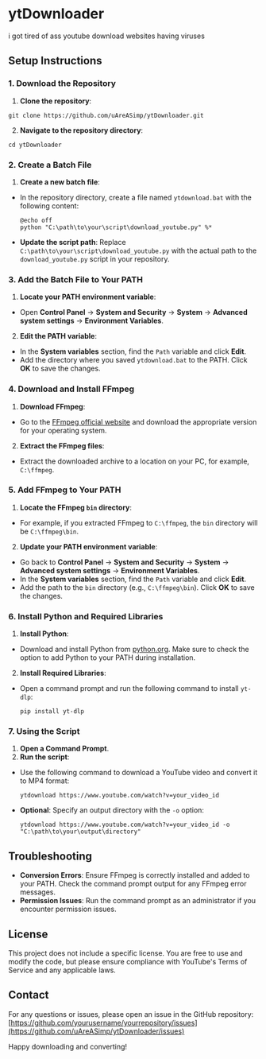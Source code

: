 # ytDownloader
i got tired of ass youtube download websites having viruses

## Setup Instructions

### 1. Download the Repository

1. **Clone the repository**:
```
git clone https://github.com/uAreASimp/ytDownloader.git
```

2. **Navigate to the repository directory**:
```
cd ytDownloader
```

### 2. Create a Batch File

1. **Create a new batch file**:
- In the repository directory, create a file named `ytdownload.bat` with the following content:
  ```
  @echo off
  python "C:\path\to\your\script\download_youtube.py" %*
  ```
- **Update the script path**: Replace `C:\path\to\your\script\download_youtube.py` with the actual path to the `download_youtube.py` script in your repository.

### 3. Add the Batch File to Your PATH

1. **Locate your PATH environment variable**:
- Open **Control Panel** -> **System and Security** -> **System** -> **Advanced system settings** -> **Environment Variables**.
2. **Edit the PATH variable**:
- In the **System variables** section, find the `Path` variable and click **Edit**.
- Add the directory where you saved `ytdownload.bat` to the PATH. Click **OK** to save the changes.

### 4. Download and Install FFmpeg

1. **Download FFmpeg**:
- Go to the [FFmpeg official website](https://ffmpeg.org/download.html) and download the appropriate version for your operating system.
2. **Extract the FFmpeg files**:
- Extract the downloaded archive to a location on your PC, for example, `C:\ffmpeg`.

### 5. Add FFmpeg to Your PATH

1. **Locate the FFmpeg `bin` directory**:
- For example, if you extracted FFmpeg to `C:\ffmpeg`, the `bin` directory will be `C:\ffmpeg\bin`.
2. **Update your PATH environment variable**:
- Go back to **Control Panel** -> **System and Security** -> **System** -> **Advanced system settings** -> **Environment Variables**.
- In the **System variables** section, find the `Path` variable and click **Edit**.
- Add the path to the `bin` directory (e.g., `C:\ffmpeg\bin`). Click **OK** to save the changes.

### 6. Install Python and Required Libraries

1. **Install Python**:
- Download and install Python from [python.org](https://www.python.org/downloads/). Make sure to check the option to add Python to your PATH during installation.
2. **Install Required Libraries**:
- Open a command prompt and run the following command to install `yt-dlp`:
  ```
  pip install yt-dlp
  ```

### 7. Using the Script

1. **Open a Command Prompt**.
2. **Run the script**:
- Use the following command to download a YouTube video and convert it to MP4 format:
  ```
  ytdownload https://www.youtube.com/watch?v=your_video_id
  ```
- **Optional**: Specify an output directory with the `-o` option:
  ```
  ytdownload https://www.youtube.com/watch?v=your_video_id -o "C:\path\to\your\output\directory"
  ```

## Troubleshooting

- **Conversion Errors**: Ensure FFmpeg is correctly installed and added to your PATH. Check the command prompt output for any FFmpeg error messages.
- **Permission Issues**: Run the command prompt as an administrator if you encounter permission issues.

## License

This project does not include a specific license. You are free to use and modify the code, but please ensure compliance with YouTube's Terms of Service and any applicable laws.

## Contact

For any questions or issues, please open an issue in the GitHub repository: [https://github.com/yourusername/yourrepository/issues](https://github.com/uAreASimp/ytDownloader/issues)

Happy downloading and converting!
